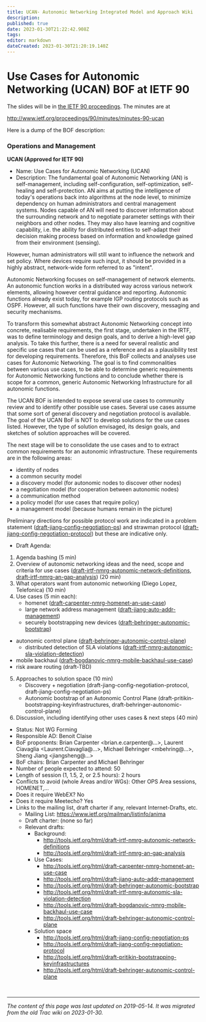 ```yaml
---
title: UCAN- Autonomic Networking Integrated Model and Approach Wiki
description: 
published: true
date: 2023-01-30T21:22:42.908Z
tags: 
editor: markdown
dateCreated: 2023-01-30T21:20:19.140Z
---
```


# Use Cases for Autonomic Networking (UCAN) BOF at IETF 90 
The slides will be in [the IETF 90 proceedings](https://www.ietf.org/proceedings/90/ucan.html). The minutes are at

http://www.ietf.org/proceedings/90/minutes/minutes-90-ucan

Here is a dump of the BOF description:

### Operations and Management
**UCAN (Approved for IETF 90)**
- Name: Use Cases for Autonomic Networking (UCAN)
- Description:
The fundamental goal of Autonomic Networking (AN) is self-management, including self-configuration, self-optimization, self-healing and self-protection. AN aims at putting the intelligence of today's operations back into algorithms at the node level, to minimize dependency on human administrators and central management systems. Nodes capable of AN will need to discover information about the surrounding network and to negotiate parameter settings with their neighbors and other nodes. They may also have learning and cognitive capability, i.e. the ability for distributed entities to self-adapt their decision making process based on information and knowledge gained from their environment (sensing).

However, human administrators will still want to influence the network and set policy. Where devices require such input, it should be provided in a highly abstract, network-wide form referred to as "intent".

Autonomic Networking focuses on self-management of network elements. An autonomic function works in a distributed way across various network elements, allowing however central guidance and reporting. Autonomic functions already exist today, for example IGP routing protocols such as OSPF. However, all such functions have their own discovery, messaging and security mechanisms.

To transform this somewhat abstract Autonomic Networking concept into concrete, realisable requirements, the first stage, undertaken in the IRTF, was to define terminology and design goals, and to derive a high-level gap analysis. To take this further, there is a need for several realistic and specific use cases that can be used as a reference and as a plausibility test for developing requirements. Therefore, this BoF collects and analyses use cases for Autonomic Networking. The goal is to find commonalities between various use cases, to be able to determine generic requirements for Autonomic Networking functions and to conclude whether there is scope for a common, generic Autonomic Networking Infrastructure for all autonomic functions.

The UCAN BOF is intended to expose several use cases to community review and to identify other possible use cases. Several use cases assume that some sort of general discovery and negotiation protocol is available. The goal of the UCAN BoF is NOT to develop solutions for the use cases listed. However, the type of solution envisaged, its design goals, and sketches of solution approaches will be covered.

The next stage will be to consolidate the use cases and to to extract common requirements for an autonomic infrastructure. These requirements are in the following areas:

- identity of nodes
- a common security model
- a discovery model (for autonomic nodes to discover other nodes)
- a negotiation model (for cooperation between autonomic nodes)
- a communication method
- a policy model (for use cases that require policy)
- a management model (because humans remain in the picture)

Preliminary directions for possible protocol work are indicated in a problem statement ([draft-jiang-config-negotiation-ps](http://tools.ietf.org/html/draft-jiang-config-negotiation-ps)) and strawman protocol ([draft-jiang-config-negotiation-protocol](http://tools.ietf.org/html/draft-jiang-config-negotiation-protocol)) but these are indicative only.

- Draft Agenda:
1. Agenda bashing (5 min)
2. Overview of autonomic networking ideas and the need, scope and criteria for use cases ([draft-irtf-nmrg-autonomic-network-definitions](http://tools.ietf.org/html/draft-irtf-nmrg-autonomic-network-definitions), [draft-irtf-nmrg-an-gap-analysis](http://tools.ietf.org/html/draft-irtf-nmrg-an-gap-analysis)) (20 min)
3. What operators want from autonomic networking (Diego Lopez, Telefonica) (10 min)
4. Use cases (5 min each):
	- homenet ([draft-carpenter-nmrg-homenet-an-use-case](http://tools.ietf.org/html/draft-carpenter-nmrg-homenet-an-use-case))
	- large network address management ([draft-jiang-auto-addr-management](http://tools.ietf.org/html/draft-jiang-auto-addr-management))
	- securely bootstrapping new devices ([draft-behringer-autonomic-bootstrap](http://tools.ietf.org/html/draft-behringer-autonomic-bootstrap))
- autonomic control plane ([draft-behringer-autonomic-control-plane](http://tools.ietf.org/html/draft-behringer-autonomic-control-plane))
	- distributed detection of SLA violations ([draft-irtf-nmrg-autonomic-sla-violation-detection](http://tools.ietf.org/html/draft-irtf-nmrg-autonomic-sla-violation-detection))
- mobile backhaul ([draft-bogdanovic-nmrg-mobile-backhaul-use-case](http://tools.ietf.org/html/draft-bogdanovic-nmrg-mobile-backhaul-use-case))
- risk aware routing (draft-TBD)
5. Approaches to solution space (10 min)
	- Discovery + negotiation (draft-jiang-config-negotiation-protocol, draft-jiang-config-negotiation-ps)
	- Autonomic bootstrap of an Autonomic Control Plane (draft-pritikin-bootstrapping-keyinfrastructures, draft-behringer-autonomic-control-plane)
6. Discussion, including identifying other uses cases & next steps (40 min)

- Status: Not WG Forming
- Responsible AD: Benoit Claise
- BoF proponents: Brian Carpenter <brian.e.carpenter@…>, Laurent Ciavaglia <Laurent.Ciavaglia@…>, Michael Behringer <mbehring@…>, Sheng Jiang <jiangsheng@…>
- BoF chairs: Brian Carpenter and Michael Behringer
- Number of people expected to attend: 50
- Length of session (1, 1.5, 2, or 2.5 hours): 2 hours
- Conflicts to avoid (whole Areas and/or WGs): Other OPS Area sessions, HOMENET,...
- Does it require WebEX? No
- Does it require Meetecho? Yes
- Links to the mailing list, draft charter if any, relevant Internet-Drafts, etc.
	- Mailing List: https://www.ietf.org/mailman/listinfo/anima
	- Draft charter: (none so far)
	- Relevant drafts:
		- Background:
			- http://tools.ietf.org/html/draft-irtf-nmrg-autonomic-network-definitions
			- http://tools.ietf.org/html/draft-irtf-nmrg-an-gap-analysis
		- Use Cases:
			- http://tools.ietf.org/html/draft-carpenter-nmrg-homenet-an-use-case
			- http://tools.ietf.org/html/draft-jiang-auto-addr-management
			- http://tools.ietf.org/html/draft-behringer-autonomic-bootstrap
			- http://tools.ietf.org/html/draft-irtf-nmrg-autonomic-sla-violation-detection
			- http://tools.ietf.org/html/draft-bogdanovic-nmrg-mobile-backhaul-use-case
			- http://tools.ietf.org/html/draft-behringer-autonomic-control-plane
		- Solution space
			- http://tools.ietf.org/html/draft-jiang-config-negotiation-ps
			- http://tools.ietf.org/html/draft-jiang-config-negotiation-protocol
			- http://tools.ietf.org/html/draft-pritikin-bootstrapping-keyinfrastructures
			- http://tools.ietf.org/html/draft-behringer-autonomic-control-plane
      
&nbsp;
&nbsp;
&nbsp;

---

*The content of this page was last updated on 2019-05-14. It was migrated from the old Trac wiki on 2023-01-30.*